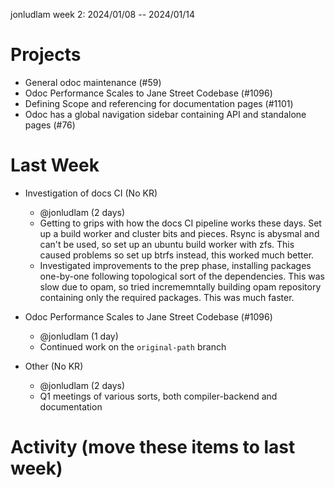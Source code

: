 jonludlam week 2: 2024/01/08 -- 2024/01/14

# Projects

- General odoc maintenance (#59)
- Odoc Performance Scales to Jane Street Codebase (#1096)
- Defining Scope and referencing for documentation pages (#1101)
- Odoc has a global navigation sidebar containing API and standalone pages (#76)

# Last Week

- Investigation of docs CI (No KR)
  - @jonludlam (2 days)
  - Getting to grips with how the docs CI pipeline works these days. Set up
    a build worker and cluster bits and pieces. Rsync is abysmal and can't
    be used, so set up an ubuntu build worker with zfs. This caused problems
    so set up btrfs instead, this worked much better.
  - Investigated improvements to the prep phase, installing packages one-by-one
    following topological sort of the dependencies. This was slow due to opam,
    so tried incrememntally building opam repository containing only the
    required packages. This was much faster.

- Odoc Performance Scales to Jane Street Codebase (#1096)
  - @jonludlam (1 day)
  - Continued work on the `original-path` branch

- Other (No KR)
  - @jonludlam (2 days)
  - Q1 meetings of various sorts, both compiler-backend and documentation

# Activity (move these items to last week)


